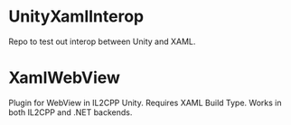 # UnityXamlInterop
Repo to test out interop between Unity and XAML.

# XamlWebView
Plugin for WebView in IL2CPP Unity.
Requires XAML Build Type.
Works in both IL2CPP and .NET backends.